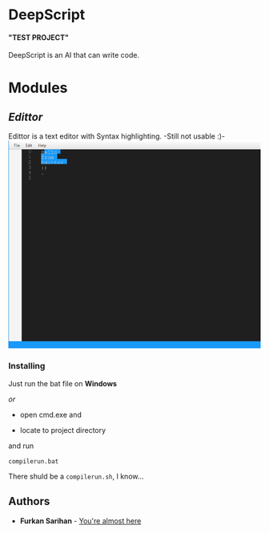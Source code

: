 # DeepScript
#### "TEST PROJECT"

DeepScript is an AI that can write code.

# Modules

## *Edittor*

Edittor is a text editor with Syntax highlighting.
-Still not usable :)-
![ScreenShot](https://github.com/furkansarihan/DeepScript/blob/master/images/ss.png?raw=true)

### Installing

Just run the  bat file on **Windows**

*or*

- open cmd.exe and

- locate to project directory

and run

```
compilerun.bat
```

There shuld be a ``compilerun.sh``, I know...
## Authors

* **Furkan Sarihan** - [You're almost here](https://github.com/furkansarihan)


